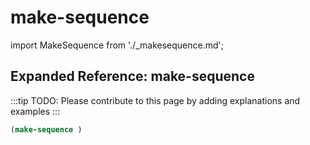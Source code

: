 # make-sequence

import MakeSequence from './_makesequence.md';

<MakeSequence />

## Expanded Reference: make-sequence

:::tip
TODO: Please contribute to this page by adding explanations and examples
:::

```lisp
(make-sequence )
```
